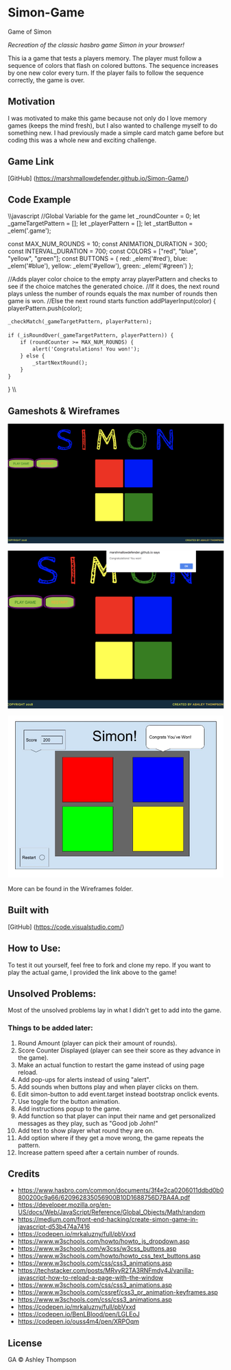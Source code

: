# Simon-Game
Game of Simon

_Recreation of the classic hasbro game *Simon* in your browser!_

This ia a game that tests a players memory. The player must follow a sequence of colors that flash on colored buttons. The sequence increases by one new color every turn. If the player fails to follow the sequence correctly, the game is over. 

## Motivation

I was motivated to make this game because not only do I love memory games (keeps the mind fresh), but I also wanted to challenge myself to do something new. I had previously made a simple card match game before but coding this was a whole new and exciting challenge.


## Game Link

[GitHub] (https://marshmallowdefender.github.io/Simon-Game/)


## Code Example
\\\javascript
//Global Variable for the game
let _roundCounter = 0;
let _gameTargetPattern = [];
let _playerPattern = [];
let _startButton = _elem('.game');

const MAX_NUM_ROUNDS = 10;
const ANIMATION_DURATION = 300;
const INTERVAL_DURATION = 700;
const COLORS = ["red", "blue", "yellow", "green"];
const BUTTONS = {
    red: _elem('#red'),
    blue: _elem('#blue'),
    yellow: _elem('#yellow'),
    green: _elem('#green')
};

//Adds player color choice to the empty array playerPattern and checks to see if the choice matches the generated choice.
//If it does, the next round plays unless the number of rounds equals the max number of rounds then game is won.
//Else the next round starts
function addPlayerInput(color) {
    playerPattern.push(color);

    _checkMatch(_gameTargetPattern, playerPattern);

    if (_isRoundOver(_gameTargetPattern, playerPattern)) {
        if (roundCounter >= MAX_NUM_ROUNDS) {
            alert('Congratulations! You won!');
        } else {
            _startNextRound();
        }
    }
}
\\\



## Gameshots & Wireframes

![Wireframe](/WireFrames/SimonGame.png)

![Wireframe](/WireFrames/GameWonPop-up.png)

![Wireframe](/WireFrames/Wireframe3_GameWin.jpg)

More can be found in the Wireframes folder.


## Built with

[GitHub] (https://code.visualstudio.com/)


## How to Use:
To test it out yourself, feel free to fork and clone my repo. If you want to play the actual game, I provided the link above to the game!

## Unsolved Problems:

Most of the unsolved problems lay in what I didn't get to add into the game. 

### Things to be added later:
1. Round Amount (player can pick their amount of rounds).
1. Score Counter Displayed (player can see their score as they advance in the game).
1. Make an actual function to restart the game instead of using page reload.
1. Add pop-ups for alerts instead of using "alert".
1. Add sounds when buttons play and when player clicks on them.
1. Edit simon-button to add event.target instead bootstrap onclick events.
1. Use toggle for the button animation.
1. Add instructions popup to the game.
1. Add function so that player can input their name and get personalized messages as they play, such as "Good job John!"
1. Add text to show player what round they are on.
1. Add option where if they get a move wrong, the game repeats the pattern.
1. Increase pattern speed after a certain number of rounds.


## Credits

* https://www.hasbro.com/common/documents/3f4e2ca0206011ddbd0b0800200c9a66/620962835056900B10D1688756D7BA4A.pdf
* https://developer.mozilla.org/en-US/docs/Web/JavaScript/Reference/Global_Objects/Math/random
* https://medium.com/front-end-hacking/create-simon-game-in-javascript-d53b474a7416
* https://codepen.io/mrkaluzny/full/pbVxxd
* https://www.w3schools.com/howto/howto_js_dropdown.asp
* https://www.w3schools.com/w3css/w3css_buttons.asp
* https://www.w3schools.com/howto/howto_css_text_buttons.asp
* https://www.w3schools.com/css/css3_animations.asp
* https://techstacker.com/posts/MRvyR2TA3RNFmdy4J/vanilla-javascript-how-to-reload-a-page-with-the-window
* https://www.w3schools.com/css/css3_animations.asp
* https://www.w3schools.com/cssref/css3_pr_animation-keyframes.asp
* https://www.w3schools.com/css/css3_animations.asp
* https://codepen.io/mrkaluzny/full/pbVxxd
* https://codepen.io/BenLBlood/pen/LGLEoJ
* https://codepen.io/ouss4m4/pen/XRPOqm


## License

GA © Ashley Thompson
